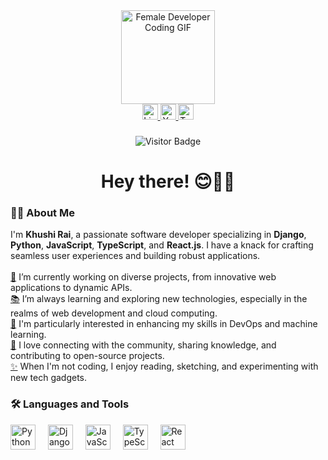 <div align="center"> <img height="150" src="https://media.giphy.com/media/LMcB8XospGZO8UQq87/giphy.gif" alt="Female Developer Coding GIF"/> </div>

<div align="center">
  <a href="https://www.linkedin.com/in/your-linkedin-profile" target="_blank">
    <img src="https://img.shields.io/static/v1?message=LinkedIn&logo=linkedin&label=&color=0077B5&logoColor=white&labelColor=&style=for-the-badge" height="25" alt="LinkedIn logo" />
  </a>
  <a href="https://www.youtube.com/c/your-youtube-channel" target="_blank">
    <img src="https://img.shields.io/static/v1?message=Youtube&logo=youtube&label=&color=FF0000&logoColor=white&labelColor=&style=for-the-badge" height="25" alt="YouTube logo" />
  </a>
  <a href="https://twitter.com/your-twitter-handle" target="_blank">
    <img src="https://img.shields.io/static/v1?message=Twitter&logo=twitter&label=&color=1DA1F2&logoColor=white&labelColor=&style=for-the-badge" height="25" alt="Twitter logo" />
  </a>
</div>

### 

<div align="center">
  <img src="https://visitor-badge.laobi.icu/badge?page_id=khushirai.khushirai" alt="Visitor Badge"/>
</div>

### 

<h1 align="center">Hey there! 😊👩‍💻</h1>

### 

<h3 align="left">🙋‍♀️ About Me</h3>

<p align="left">
  I'm <strong>Khushi Rai</strong>, a passionate software developer specializing in <strong>Django</strong>, <strong>Python</strong>, <strong>JavaScript</strong>, <strong>TypeScript</strong>, and <strong>React.js</strong>. I have a knack for crafting seamless user experiences and building robust applications.<br><br>
  <a href="https://giphy.com/gifs/coding-l3q2K8kRei8jYVE3uU" target="_blank">🔭</a> I’m currently working on diverse projects, from innovative web applications to dynamic APIs.<br>
  <a href="https://giphy.com/gifs/coding-l3q2K8kRei8jYVE3uU" target="_blank">📚</a> I’m always learning and exploring new technologies, especially in the realms of web development and cloud computing.<br>
  <a href="https://giphy.com/gifs/coding-l3q2K8kRei8jYVE3uU" target="_blank">🌱</a> I'm particularly interested in enhancing my skills in DevOps and machine learning.<br>
  <a href="https://giphy.com/gifs/coding-l3q2K8kRei8jYVE3uU" target="_blank">💬</a> I love connecting with the community, sharing knowledge, and contributing to open-source projects.<br>
  <a href="https://giphy.com/gifs/coding-l3q2K8kRei8jYVE3uU" target="_blank">✨</a> When I'm not coding, I enjoy reading, sketching, and experimenting with new tech gadgets.
</p>

### 

<h3 align="left">🛠 Languages and Tools</h3>

<div align="left">
  <img src="https://cdn.jsdelivr.net/gh/devicons/devicon/icons/python/python-original.svg" height="40" alt="Python logo" />
  <img width="12" />
  <img src="https://cdn.jsdelivr.net/gh/devicons/devicon/icons/django/django-plain.svg" height="40" alt="Django logo" />
  <img width="12" />
  <img src="https://cdn.jsdelivr.net/gh/devicons/devicon/icons/javascript/javascript-original.svg" height="40" alt="JavaScript logo" />
  <img width="12" />
  <img src="https://cdn.jsdelivr.net/gh/devicons/devicon/icons/typescript/typescript-original.svg" height="40" alt="TypeScript logo" />
  <img width="12" />
  <img src="https://cdn.jsdelivr.net/gh/devicons/devicon/icons/react/react-original.svg" height="40" alt="React logo" />
</div>

